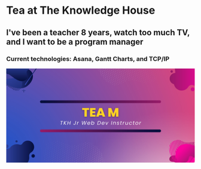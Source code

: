 # Tea at The Knowledge House
## I've been a teacher 8 years, watch too much TV, and I want to be a program manager
### Current technologies: Asana, Gantt Charts, and TCP/IP

![Tea's Banner](https://raw.githubusercontent.com/teaattkh/teaattkh/main/Blue%20Pink%20Gradient%20Fashion%20Banner.jpg)
